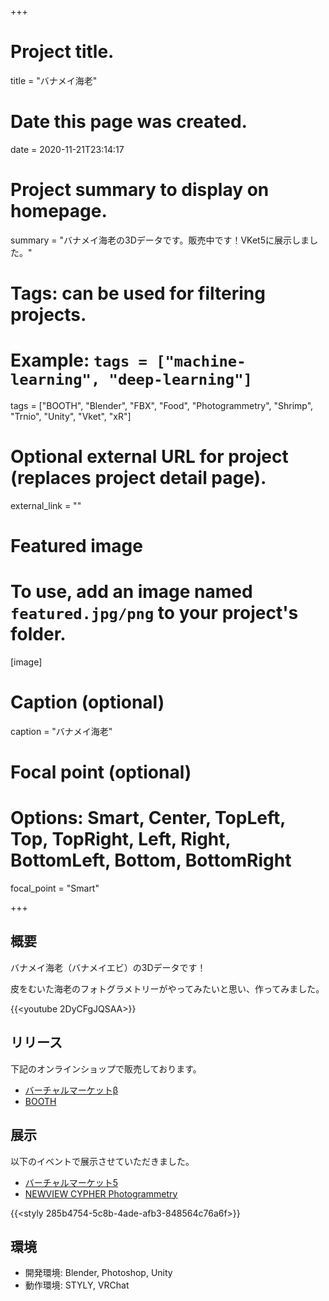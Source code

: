 +++
# Project title.
title = "バナメイ海老"

# Date this page was created.
date = 2020-11-21T23:14:17

# Project summary to display on homepage.
summary = "バナメイ海老の3Dデータです。販売中です！VKet5に展示しました。"

# Tags: can be used for filtering projects.
# Example: `tags = ["machine-learning", "deep-learning"]`
tags = ["BOOTH", "Blender", "FBX", "Food", "Photogrammetry", "Shrimp", "Trnio", "Unity", "Vket", "xR"]

# Optional external URL for project (replaces project detail page).
external_link = ""

# Featured image
# To use, add an image named `featured.jpg/png` to your project's folder. 
[image]
  # Caption (optional)
  caption = "バナメイ海老"

  # Focal point (optional)
  # Options: Smart, Center, TopLeft, Top, TopRight, Left, Right, BottomLeft, Bottom, BottomRight
  focal_point = "Smart"

+++



## 概要

バナメイ海老（バナメイエビ）の3Dデータです！

皮をむいた海老のフォトグラメトリーがやってみたいと思い、作ってみました。

{{<youtube 2DyCFgJQSAA>}}



## リリース
下記のオンラインショップで販売しております。

- [バーチャルマーケットβ](https://www.v-market.work/ec/items/4131/detail/)
- [BOOTH](https://segur.booth.pm/items/2541205)



## 展示

以下のイベントで展示させていただきました。

- [バーチャルマーケット5](https://www.v-market.work/v5/)
- [NEWVIEW CYPHER Photogrammetry](https://newview.design/cypher/photogrammetry/)

{{<styly 285b4754-5c8b-4ade-afb3-848564c76a6f>}}


## 環境

- 開発環境: Blender, Photoshop, Unity
- 動作環境: STYLY, VRChat


